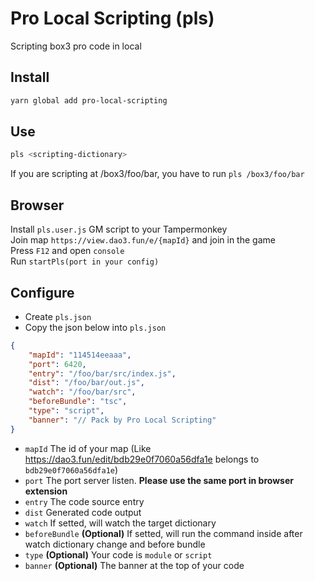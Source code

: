 # Pro Local Scripting (pls)

Scripting box3 pro code in local

## Install

```bash
yarn global add pro-local-scripting
```

## Use

```bash
pls <scripting-dictionary>
```

If you are scripting at /box3/foo/bar, you have to run `pls /box3/foo/bar`

## Browser

Install `pls.user.js` GM script to your Tampermonkey  
Join map `https://view.dao3.fun/e/{mapId}` and join in the game  
Press `F12` and open `console`  
Run `startPls(port in your config)`

## Configure

-   Create `pls.json`
-   Copy the json below into `pls.json`

```json
{
    "mapId": "114514eeaaa",
    "port": 6420,
    "entry": "/foo/bar/src/index.js",
    "dist": "/foo/bar/out.js",
    "watch": "/foo/bar/src",
    "beforeBundle": "tsc",
    "type": "script",
    "banner": "// Pack by Pro Local Scripting"
}
```

-   `mapId` The id of your map (Like <https://dao3.fun/edit/bdb29e0f7060a56dfa1e> belongs to `bdb29e0f7060a56dfa1e`)
-   `port` The port server listen. **Please use the same port in browser extension**
-   `entry` The code source entry
-   `dist` Generated code output
-   `watch` If setted, will watch the target dictionary
-   `beforeBundle` **(Optional)** If setted, will run the command inside after watch dictionary change and before bundle
-   `type` **(Optional)** Your code is `module` or `script`
-   `banner` **(Optional)** The banner at the top of your code
